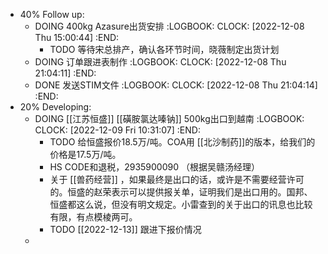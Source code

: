 - 40% Follow up:
	- DOING 400kg Azasure出货安排
	  :LOGBOOK:
	  CLOCK: [2022-12-08 Thu 15:00:44]
	  :END:
		- TODO 等待宋总排产，确认各环节时间，晓薇制定出货计划
	- DOING 订单跟进表制作
	  :LOGBOOK:
	  CLOCK: [2022-12-08 Thu 21:04:11]
	  :END:
	- DONE 发送STIM文件
	  :LOGBOOK:
	  CLOCK: [2022-12-08 Thu 21:04:14]
	  :END:
- 20% Developing:
	- DOING [[江苏恒盛]] [[磺胺氯达嗪钠]] 500kg出口到越南
	  :LOGBOOK:
	  CLOCK: [2022-12-09 Fri 10:31:07]
	  :END:
		- TODO 给恒盛报价18.5万/吨。COA用 [[北沙制药]]的版本，给我们的价格是17.5万/吨。
		- HS CODE和退税，2935900090 （根据吴赣汤经理）
		- 关于 [[兽药经营]] ，如果最终是出口的话，或许是不需要经营许可的。恒盛的赵荣表示可以提供报关单，证明我们是出口用的。国邦、恒盛都这么说，但没有明文规定。小雷查到的关于出口的讯息也比较有限，有点模棱两可。
		- TODO [[2022-12-13]] 跟进下报价情况
	-